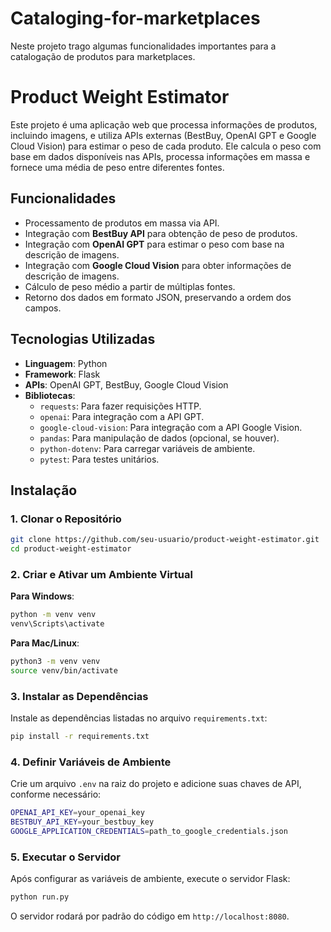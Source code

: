 # Cataloging-for-marketplaces

Neste projeto trago algumas funcionalidades importantes para a catalogação de produtos para marketplaces.

# Product Weight Estimator

Este projeto é uma aplicação web que processa informações de produtos, incluindo imagens, e utiliza APIs externas (BestBuy, OpenAI GPT e Google Cloud Vision) para estimar o peso de cada produto. Ele calcula o peso com base em dados disponíveis nas APIs, processa informações em massa e fornece uma média de peso entre diferentes fontes.

## Funcionalidades

- Processamento de produtos em massa via API.
- Integração com **BestBuy API** para obtenção de peso de produtos.
- Integração com **OpenAI GPT** para estimar o peso com base na descrição de imagens.
- Integração com **Google Cloud Vision** para obter informações de descrição de imagens.
- Cálculo de peso médio a partir de múltiplas fontes.
- Retorno dos dados em formato JSON, preservando a ordem dos campos.

## Tecnologias Utilizadas

- **Linguagem**: Python
- **Framework**: Flask
- **APIs**: OpenAI GPT, BestBuy, Google Cloud Vision
- **Bibliotecas**:
  - `requests`: Para fazer requisições HTTP.
  - `openai`: Para integração com a API GPT.
  - `google-cloud-vision`: Para integração com a API Google Vision.
  - `pandas`: Para manipulação de dados (opcional, se houver).
  - `python-dotenv`: Para carregar variáveis de ambiente.
  - `pytest`: Para testes unitários.

## Instalação

### 1. Clonar o Repositório

```bash
git clone https://github.com/seu-usuario/product-weight-estimator.git
cd product-weight-estimator
```

### 2. Criar e Ativar um Ambiente Virtual

**Para Windows**:

```bash
python -m venv venv
venv\Scripts\activate
```

**Para Mac/Linux**:

```bash
python3 -m venv venv
source venv/bin/activate
```

### 3. Instalar as Dependências

Instale as dependências listadas no arquivo `requirements.txt`:

```bash
pip install -r requirements.txt
```

### 4. Definir Variáveis de Ambiente

Crie um arquivo `.env` na raiz do projeto e adicione suas chaves de API, conforme necessário:

```bash
OPENAI_API_KEY=your_openai_key
BESTBUY_API_KEY=your_bestbuy_key
GOOGLE_APPLICATION_CREDENTIALS=path_to_google_credentials.json
```

### 5. Executar o Servidor

Após configurar as variáveis de ambiente, execute o servidor Flask:

```bash
python run.py
```

O servidor rodará por padrão do código em `http://localhost:8080`.